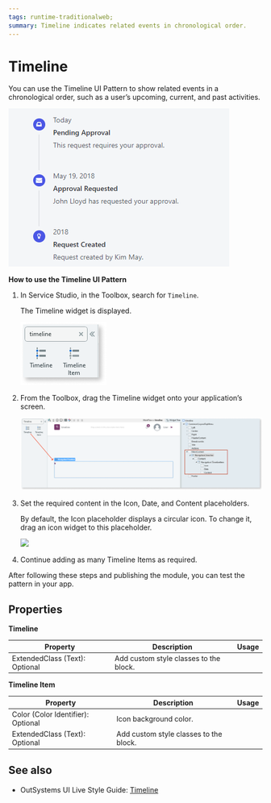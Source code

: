 ```yaml
---
tags: runtime-traditionalweb; 
summary: Timeline indicates related events in chronological order.
---
```


# Timeline

You can use the Timeline UI Pattern to show related events in a chronological order, such as a user’s upcoming, current, and past activities.

![](<images/timeline-image-6.png>)


**How to use the Timeline UI Pattern**


1. In Service Studio, in the Toolbox, search for `Timeline`. 

    The Timeline widget is displayed.

    ![](<images/timeline-image-7.png>)


1. From the Toolbox, drag the Timeline widget onto your application’s screen.

    ![](images/timeline-image-2.png?width=500)


1. Set the required content in the Icon, Date, and Content placeholders. 

    By default, the Icon placeholder displays a circular icon. To change it, drag an icon widget to this placeholder.

    ![](<images/timeline-image-3.png>)

1. Continue adding as many Timeline Items as required.

After following these steps and publishing the module, you can test the pattern in your app.

## Properties

**Timeline**

| **Property** |  **Description** |  **Usage** | 
|---|---|---|
| ExtendedClass (Text): Optional  |  Add custom style classes to the block. | 


**Timeline Item**

| **Property** |  **Description** |  **Usage** | 
|---|---|---|
| Color (Color Identifier): Optional  |  Icon background color. |  
| ExtendedClass (Text): Optional |  Add custom style classes to the block. |  


## See also

* OutSystems UI Live Style Guide: [Timeline](https://outsystemsui.outsystems.com/WebStyleGuidePreview/Timeline.aspx)


